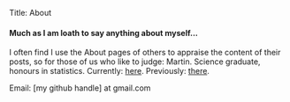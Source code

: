 Title: About

#### Much as I am loath to say anything about myself...

I often find I use the About pages of others to appraise the content
of their posts, so for those of us who like to judge: Martin. Science
graduate, honours in statistics.
Currently:
[here](http://www.bree.gov.au).
Previously:
[there](http://www.isf.uts.edu.au).

Email: [my github handle] at gmail.com
